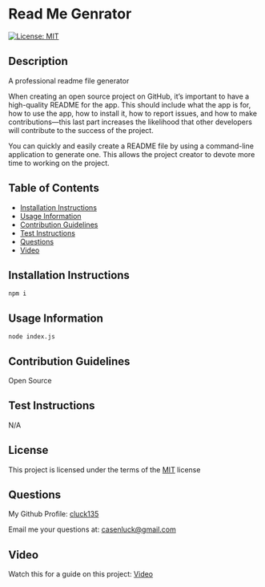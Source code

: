 # Read Me Genrator
[![License: MIT](https://img.shields.io/badge/License-MIT-yellow)](https://opensource.org/licenses/MIT)

## Description
A professional readme file generator

When creating an open source project on GitHub, it’s important to have a high-quality README for the app. This should include what the app is for, how to use the app, how to install it, how to report issues, and how to make contributions&mdash;this last part increases the likelihood that other developers will contribute to the success of the project. 

You can quickly and easily create a README file by using a command-line application to generate one. This allows the project creator to devote more time to working on the project.

## Table of Contents
- [Installation Instructions](#installation-instructions)
- [Usage Information](#usage-information)
- [Contribution Guidelines](#contribution-guidelines)
- [Test Instructions](#test-instructions)
- [Questions](#questions)
- [Video](#video)

## Installation Instructions
```
npm i
```

## Usage Information
```
node index.js
```

## Contribution Guidelines
Open Source

## Test Instructions
N/A

## License
This project is licensed under the terms of the [MIT](https://opensource.org/licenses/MIT) license

## Questions
My Github Profile: [cluck135](https://github.com/cluck135)

Email me your questions at: [casenluck@gmail.com](mailto:casenluck@gmail.com)

## Video
Watch this for a guide on this project: [Video](https://drive.google.com/file/d/1zXHvoDlDelMJ3odNWEvhDtj3N-9MNoGE/view?usp=sharing)
